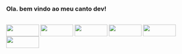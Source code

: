 ### Ola. bem vindo ao meu canto dev!


<div style="display: inline_block"><br>
  <img align="center" padding="4px 8px" border-radius="5px" height="32" width="88" src="https://img.shields.io/badge/Rust-000000?style=for-the-badge&logo=rust&logoColor=white">
  <img align="center"  padding="4px 8px" border-radius="5px" height="32" width="88" src="https://img.shields.io/badge/Spring-6DB33F?style=for-the-badge&logo=spring&logoColor=white">
  <img align="center"  height="32" width="88"  padding="4px 8px" border-radius="5px" src="https://img.shields.io/badge/Java-ED8B00?style=for-the-badge&logo=openjdk&logoColor=white">
  <img align="center"  height="32" width="88"  padding="4px 8px" border-radius="5px" src="https://img.shields.io/badge/C-00599C?style=for-the-badge&logo=c&logoColor=white">
  <img align="center"  height="32" width="88"  padding="4px 8px" border-radius="5px" src="https://img.shields.io/badge/JavaScript-323330?style=for-the-badge&logo=javascript&logoColor=F7DF1E">
  <img align="center"  height="32" width="88"   padding="4px 8px" border-radius="5px" src="https://img.shields.io/badge/Arch_Linux-1793D1?style=for-the-badge&logo=arch-linux&logoColor=white">
</div>
  


